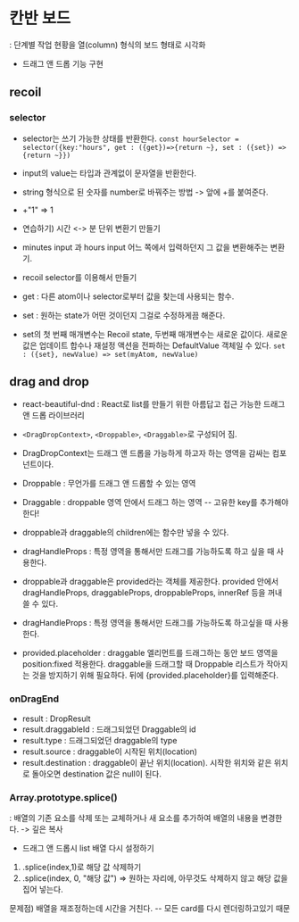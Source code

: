 # 칸반 보드

: 단계별 작업 현황을 열(column) 형식의 보드 형태로 시각화

- 드래그 앤 드롭 기능 구현

## recoil

### selector

- selector는 쓰기 가능한 상태를 반환한다.
  `const hourSelector = selector({key:"hours", get : ({get})=>{return ~}, set : ({set}) => {return ~}})`

- input의 value는 타입과 관계없이 문자열을 반환한다.
- string 형식으로 된 숫자를 number로 바꿔주는 방법 -> 앞에 +를 붙여준다.
- +"1" => 1

* 연습하기) 시간 <-> 분 단위 변환기 만들기

- minutes input 과 hours input 어느 쪽에서 입력하던지 그 값을 변환해주는 변환기.
- recoil selector를 이용해서 만들기

- get : 다른 atom이나 selector로부터 값을 찾는데 사용되는 함수.
- set : 원하는 state가 어떤 것이던지 그걸로 수정하게끔 해준다.

- set의 첫 번째 매개변수는 Recoil state, 두번째 매개변수는 새로운 값이다. 새로운 값은 업데이트 합수나 재설정 액션을 전파하는 DefaultValue 객체일 수 있다.
  `set : ({set}, newValue) => set(myAtom, newValue)`

## drag and drop

- react-beautiful-dnd : React로 list를 만들기 위한 아름답고 접근 가능한 드래그 앤 드롭 라이브러리

- `<DragDropContext>`, `<Droppable>`, `<Draggable>`로 구성되어 짐.
- DragDropContext는 드래그 앤 드롭을 가능하게 하고자 하는 영역을 감싸는 컴포넌트이다.
- Droppable : 무언가를 드래그 앤 드롭할 수 있는 영역
- Draggable : droppable 영역 안에서 드래그 하는 영역 -- 고유한 key를 추가해야 한다!
- droppable과 draggable의 children에는 함수만 넣을 수 있다.

- dragHandleProps : 특정 영역을 통해서만 드래그를 가능하도록 하고 싶을 때 사용한다.
- droppable과 draggable은 provided라는 객체를 제공한다. provided 안에서 dragHandleProps, draggableProps, droppableProps, innerRef 등을 꺼내 쓸 수 있다.

- dragHandleProps : 특정 영역을 통해서만 드래그를 가능하도록 하고싶을 때 사용한다.
- provided.placeholder : draggable 엘리먼트를 드래그하는 동안 보드 영역을 position:fixed 적용한다. draggable을 드래그할 때 Droppable 리스트가 작아지는 것을 방지하기 위해 필요하다. </Draggable> 뒤에 {provided.placeholder}를 입력해준다.

### onDragEnd

- result : DropResult
- result.draggableId : 드래그되었던 Draggable의 id
- result.type : 드래그되었던 draggable의 type
- result.source : draggable이 시작된 위치(location)
- result.destination : draggable이 끝난 위치(location). 시작한 위치와 같은 위치로 돌아오면 destination 값은 null이 된다.

### Array.prototype.splice()

: 배열의 기존 요소를 삭제 또는 교체하거나 새 요소를 추가하여 배열의 내용을 변경한다. -> 깊은 복사

- 드래그 앤 드롭시 list 배열 다시 설정하기

1. .splice(index,1)로 해당 값 삭제하기
2. .splice(index, 0, "해당 값") => 원하는 자리에, 아무것도 삭제하지 않고 해당 값을 집어 넣는다.

문제점) 배열을 재조정하는데 시간을 거친다. -- 모든 card를 다시 렌더링하고있기 때문
